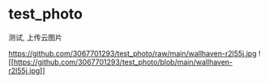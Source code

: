 # test_photo
测试, 上传云图片


https://github.com/3067701293/test_photo/raw/main/wallhaven-r2l55j.jpg
![[https://github.com/3067701293/test_photo/blob/main/wallhaven-r2l55j.jpg]]
